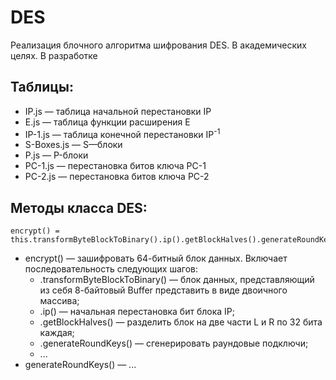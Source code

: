 # DES

Реализация блочного алгоритма шифрования DES. В академических целях. В разработке

## Таблицы:

* IP.js — таблица начальной перестановки IP
* E.js — таблица функции расширения E
* IP-1.js — таблица конечной перестановки IP<sup>-1</sup>
* S-Boxes.js — S—блоки
* P.js — P-блоки
* PC-1.js — перестановка битов ключа PC-1
* PC-2.js — перестановка битов ключа PC-2

## Методы класса DES:

```
encrypt() = this.transformByteBlockToBinary().ip().getBlockHalves().generateRoundKeys()
```

* encrypt() — зашифровать 64-битный блок данных. Включает последовательность следующих шагов:
    * .transformByteBlockToBinary() — блок данных, представляющий из себя 8-байтовый Buffer представить в виде двоичного массива;
    * .ip() — начальная перестановка бит блока IP;
    * .getBlockHalves() — разделить блок на две части L и R по 32 бита каждая;
    * .generateRoundKeys() — сгенерировать раундовые подключи;
    * ...
* generateRoundKeys() — ...